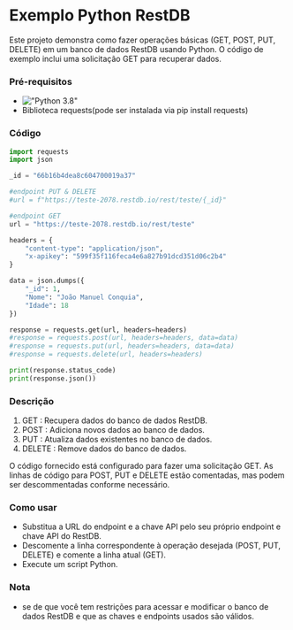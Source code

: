 # Exemplo Python RestDB

Este projeto demonstra como fazer operações básicas (GET, POST, PUT, DELETE) em um banco de dados RestDB usando Python. O código de exemplo inclui uma solicitação GET para recuperar dados.

### Pré-requisitos
- !["Python 3.8"](https://img.shields.io/badge/any_text-you_like-blue)
- Biblioteca requests(pode ser instalada via pip install requests)

### Código

```Python
import requests
import json

_id = "66b16b4dea8c604700019a37"

#endpoint PUT & DELETE
#url = f"https://teste-2078.restdb.io/rest/teste/{_id}"

#endpoint GET
url = "https://teste-2078.restdb.io/rest/teste"

headers = {
    "content-type": "application/json",
    "x-apikey": "599f35f116feca4e6a827b91dcd351d06c2b4"
}

data = json.dumps({
    "_id": 1,
    "Nome": "João Manuel Conquia",
    "Idade": 18
})

response = requests.get(url, headers=headers)
#response = requests.post(url, headers=headers, data=data)
#response = requests.put(url, headers=headers, data=data)
#response = requests.delete(url, headers=headers)

print(response.status_code)
print(response.json())

```
### Descrição

1. GET : Recupera dados do banco de dados RestDB.
2. POST : Adiciona novos dados ao banco de dados.
3. PUT : Atualiza dados existentes no banco de dados.
4. DELETE : Remove dados do banco de dados.
   
O código fornecido está configurado para fazer uma solicitação GET. As linhas de código para POST, PUT e DELETE estão comentadas, mas podem ser descommentadas conforme necessário.

### Como usar

- Substitua a URL do endpoint e a chave API pelo seu próprio endpoint e chave API do RestDB.
- Descomente a linha correspondente à operação desejada (POST, PUT, DELETE) e comente a linha atual (GET).
- Execute um script Python.

### Nota
- se de que você tem restrições para acessar e modificar o banco de dados RestDB e que as chaves e endpoints usados ​​são válidos.
